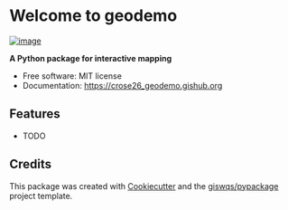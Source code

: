 # Welcome to geodemo


[![image](https://img.shields.io/pypi/v/geodemo.svg)](https://pypi.python.org/pypi/geodemo)


**A Python package for interactive mapping**


-   Free software: MIT license
-   Documentation: <https://crose26_geodemo.gishub.org>
    

## Features

-   TODO

## Credits

This package was created with [Cookiecutter](https://github.com/cookiecutter/cookiecutter) and the [giswqs/pypackage](https://github.com/giswqs/pypackage) project template.
